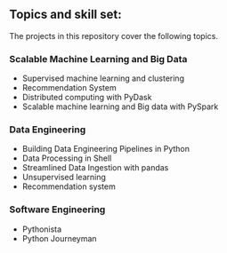 ## Topics and skill set:

The projects in this repository cover the following topics.

### Scalable Machine Learning and Big Data
* Supervised machine learning and clustering 
* Recommendation System
* Distributed computing with PyDask 
* Scalable machine learning and Big data with PySpark

### Data Engineering
* Building Data Engineering Pipelines in Python
* Data Processing in Shell
* Streamlined Data Ingestion with pandas
* Unsupervised learning
* Recommendation system

### Software Engineering
* Pythonista
* Python Journeyman



